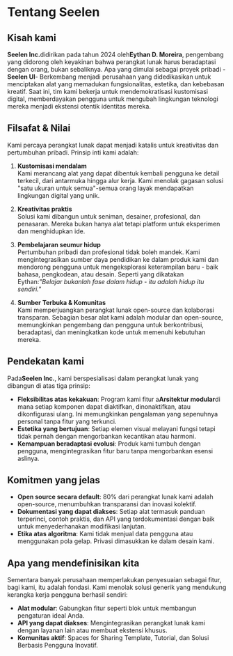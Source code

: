 # Tentang Seelen

## Kisah kami

**Seelen Inc.**&#x64;idirikan pada tahun 2024 oleh**Eythan D. Moreira**,
pengembang yang didorong oleh keyakinan bahwa perangkat lunak harus beradaptasi
dengan orang, bukan sebaliknya. Apa yang dimulai sebagai proyek
pribadi -**Seelen UI**- Berkembang menjadi perusahaan yang didedikasikan untuk
menciptakan alat yang memadukan fungsionalitas, estetika, dan kebebasan kreatif.
Saat ini, tim kami bekerja untuk mendemokratisasi kustomisasi digital,
memberdayakan pengguna untuk mengubah lingkungan teknologi mereka menjadi
ekstensi otentik identitas mereka.

## Filsafat & Nilai

Kami percaya perangkat lunak dapat menjadi katalis untuk kreativitas dan
pertumbuhan pribadi. Prinsip inti kami adalah:

1. **Kustomisasi mendalam**\
   Kami merancang alat yang dapat dibentuk kembali pengguna ke detail terkecil,
   dari antarmuka hingga alur kerja. Kami menolak gagasan solusi "satu ukuran
   untuk semua"-semua orang layak mendapatkan lingkungan digital yang unik.

2. **Kreativitas praktis**\
   Solusi kami dibangun untuk seniman, desainer, profesional, dan penasaran.
   Mereka bukan hanya alat tetapi platform untuk eksperimen dan menghidupkan
   ide.

3. **Pembelajaran seumur hidup**\
   Pertumbuhan pribadi dan profesional tidak boleh mandek. Kami mengintegrasikan
   sumber daya pendidikan ke dalam produk kami dan mendorong pengguna untuk
   mengeksplorasi keterampilan baru - baik bahasa, pengkodean, atau desain.
   Seperti yang dikatakan Eythan:_"Belajar bukanlah fase dalam hidup - itu
   adalah hidup itu sendiri."_

4. **Sumber Terbuka & Komunitas**\
   Kami memperjuangkan perangkat lunak open-source dan kolaborasi transparan.
   Sebagian besar alat kami adalah modular dan open-source, memungkinkan
   pengembang dan pengguna untuk berkontribusi, beradaptasi, dan meningkatkan
   kode untuk memenuhi kebutuhan mereka.

## Pendekatan kami

Pada**Seelen Inc.**, kami berspesialisasi dalam perangkat lunak yang dibangun di
atas tiga prinsip:

- **Fleksibilitas atas kekakuan**: Program kami fitur a**Arsitektur modular**di
  mana setiap komponen dapat diaktifkan, dinonaktifkan, atau dikonfigurasi
  ulang. Ini memungkinkan pengalaman yang sepenuhnya personal tanpa fitur yang
  terkunci.
- **Estetika yang bertujuan**: Setiap elemen visual melayani fungsi tetapi tidak
  pernah dengan mengorbankan kecantikan atau harmoni.
- **Kemampuan beradaptasi evolusi**: Produk kami tumbuh dengan pengguna,
  mengintegrasikan fitur baru tanpa mengorbankan esensi aslinya.

## Komitmen yang jelas

- **Open source secara default**: 80% dari perangkat lunak kami adalah
  open-source, menumbuhkan transparansi dan inovasi kolektif.
- **Dokumentasi yang dapat diakses**: Setiap alat termasuk panduan terperinci,
  contoh praktis, dan API yang terdokumentasi dengan baik untuk menyederhanakan
  modifikasi lanjutan.
- **Etika atas algoritma**: Kami tidak menjual data pengguna atau menggunakan
  pola gelap. Privasi dimasukkan ke dalam desain kami.

## Apa yang mendefinisikan kita

Sementara banyak perusahaan memperlakukan penyesuaian sebagai fitur, bagi kami,
itu adalah fondasi. Kami menolak solusi generik yang mendukung kerangka kerja
pengguna berhasil sendiri:

- **Alat modular**: Gabungkan fitur seperti blok untuk membangun pengaturan
  ideal Anda.
- **API yang dapat diakses**: Mengintegrasikan perangkat lunak kami dengan
  layanan lain atau membuat ekstensi khusus.
- **Komunitas aktif**: Spaces for Sharing Template, Tutorial, dan Solusi
  Berbasis Pengguna Inovatif.
